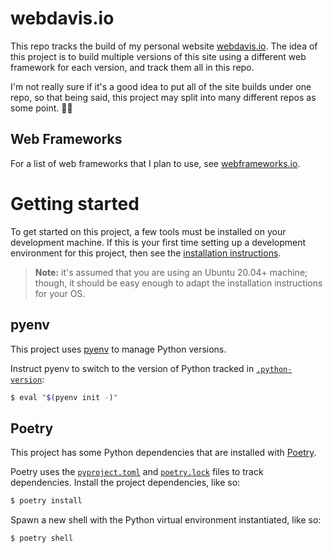 # webdavis.io

This repo tracks the build of my personal website [webdavis.io](webdavis.io). The idea of this
project is to build multiple versions of this site using a different web framework for each
version, and track them all in this repo.

I'm not really sure if it's a good idea to put all of the site builds under one repo, so that
being said, this project may split into many different repos as some point. :man_shrugging:

## Web Frameworks

For a list of web frameworks that I plan to use, see [webframeworks.io](docs/webframeworks.md).

# Getting started

To get started on this project, a few tools must be installed on your development machine.
If this is your first time setting up a development environment for this project, then see
the [installation instructions](docs/ubuntu-dev-environment.md).

> **Note:** it's assumed that you are using an Ubuntu 20.04+ machine; though, it
> should be easy enough to adapt the installation instructions for your OS.

## pyenv

This project uses [pyenv](https://github.com/pyenv/pyenv) to manage Python versions.

Instruct pyenv to switch to the version of Python tracked in [`.python-version`](./.python-version):

```bash
$ eval "$(pyenv init -)"
```

## Poetry

This project has some Python dependencies that are installed with [Poetry](https://python-poetry.org/).

Poetry uses the [`pyproject.toml`](./pyproject.toml) and [`poetry.lock`](./poetry.lock)
files to track dependencies. Install the project dependencies, like so:

```bash
$ poetry install
```

Spawn a new shell with the Python virtual environment instantiated, like so:

```bash
$ poetry shell
```
